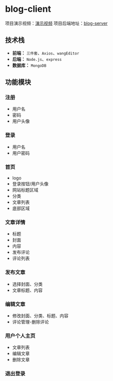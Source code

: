 # blog-client

项目演示视频：[演示视频](https://www.bilibili.com/video/BV1es4y1371H/)
项目后端地址：[blog-server](https://github.com/linfeng-weng/blog-server)

## 技术栈

- **前端：** `三件套`、`Axios`、`wangEditor`
- **后端：** `Node.js`、`express`
- **数据库：** `MongoDB`

## 功能模块

### 注册

- 用户名
- 密码
- 用户头像

### 登录

- 用户名
- 用户密码

### 首页

- logo
- 登录按钮/用户头像
- 网站标题区域
- 分类
- 文章列表
- 底部区域

### 文章详情

- 标题
- 封面
- 内容
- 发布评论
- 评论列表

### 发布文章

- 选择封面、分类
- 文章标题、内容

### 编辑文章

- 修改封面、分类、标题、内容
- 评论管理-删除评论

### 用户个人主页

- 文章列表
- 编辑文章
- 删除文章

### 退出登录
